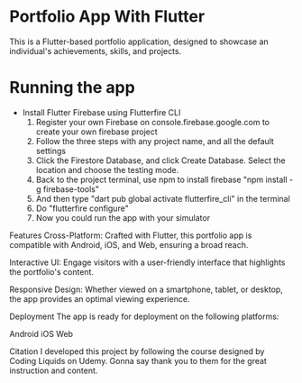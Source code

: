 # Portfolio App With Flutter
This is a Flutter-based portfolio application, designed to showcase an individual's achievements, skills, and projects.

# Running the app
- Install Flutter Firebase using Flutterfire CLI
  1. Register your own Firebase on console.firebase.google.com to create your own firebase project
  2. Follow the three steps with any project name, and all the default settings 
  3. Click the Firestore Database, and click Create Database. Select the location and choose the testing mode.
  4. Back to the project terminal, use npm to install firebase "npm install -g firebase-tools"
  5. And then type "dart pub global activate flutterfire_cli" in the terminal
  6. Do "flutterfire configure"
  7. Now you could run the app with your simulator 


Features
Cross-Platform: Crafted with Flutter, this portfolio app is compatible with Android, iOS, and Web, ensuring a broad reach.

Interactive UI: Engage visitors with a user-friendly interface that highlights the portfolio's content.

Responsive Design: Whether viewed on a smartphone, tablet, or desktop, the app provides an optimal viewing experience.

Deployment
The app is ready for deployment on the following platforms:

Android
iOS
Web

Citation
I developed this project by following the course designed by Coding Liquids on Udemy. Gonna say thank you to them for the great instruction and content.

